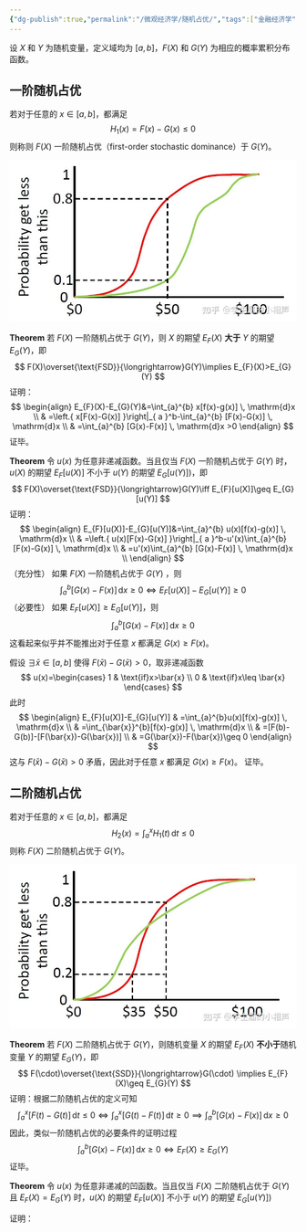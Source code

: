 ```yaml
---
{"dg-publish":true,"permalink":"/微观经济学/随机占优/","tags":["金融经济学"]}
---
```



设 $X$ 和 $Y$ 为随机变量，定义域均为 $[a, b]$，$F(X)$ 和 $G(Y)$ 为相应的概率累积分布函数。
## 一阶随机占优

若对于任意的 $x \in [a, b]$，都满足
$$
H_1(x) = F(x) - G(x) \le 0
$$
则称则 $F(X)$ 一阶随机占优（first-order stochastic dominance）于 $G(Y)$。

![image.png](https://raw.githubusercontent.com/ykonut/picx-images-hosting/master/picgo/image-6989a816098bee79d3f413462359b621.png)

**Theorem** 若 $F(X)$ 一阶随机占优于 $G(Y)$，则 $X$ 的期望 $E_F(X)$ **大于** $Y$ 的期望 $E_G(Y)$，即
$$
F(X)\overset{\text{FSD}}{\longrightarrow}G(Y)\implies E_{F}(X)>E_{G}(Y) 
$$
证明：
$$
\begin{align}
E_{F}(X)-E_{G}(Y)&=\int_{a}^{b} x[f(x)-g(x)] \, \mathrm{d}x  \\
 & =\left.{ x[F(x)-G(x)] }\right|_{ a }^b-\int_{a}^{b} [F(x)-G(x)] \, \mathrm{d}x  \\
 & =\int_{a}^{b} [G(x)-F(x)] \, \mathrm{d}x >0
\end{align}
$$
证毕。

**Theorem** 令 $u(x)$ 为任意非递减函数。当且仅当 $F(X)$ 一阶随机占优于 $G(Y)$ 时，$u(X)$ 的期望 $E_{F}[u(X)]$ 不小于 $u(Y)$ 的期望 $E_{G}[u(Y)] )$，即
$$
F(X)\overset{\text{FSD}}{\longrightarrow}G(Y)\iff E_{F}[u(X)]\geq E_{G}[u(Y)] 
$$
证明：
$$
\begin{align}
E_{F}[u(X)]-E_{G}[u(Y)]&=\int_{a}^{b} u(x)[f(x)-g(x)] \, \mathrm{d}x  \\
 & =\left.{ u(x)[F(x)-G(x)] }\right|_{ a }^b-u'(x)\int_{a}^{b} [F(x)-G(x)] \, \mathrm{d}x  \\
 & =u'(x)\int_{a}^{b} [G(x)-F(x)] \, \mathrm{d}x \\
\end{align}
$$
（充分性）
如果 $F(X)$ 一阶随机占优于 $G(Y)$ ，则
$$
\int_{a}^{b} [G(x)-F(x)] \, \mathrm{d}x\geq 0 \iff E_{F}[u(X)]-E_{G}[u(Y)]\geq 0
$$
（必要性）
如果 $E_{F}[u(X)]\geq E_{G}[u(Y)]$，则
$$
\int_{a}^{b} [G(x)-F(x)] \, \mathrm{d}x\geq 0
$$
这看起来似乎并不能推出对于任意 $x$ 都满足 $G(x)\geq F(x)$。

假设 $\exists \bar{x}\in[a,b]$ 使得 $F(\bar{x})-G(\bar{x})>0$，取非递减函数
$$
u(x)=\begin{cases}
1 & \text{if}x>\bar{x} \\
0 & \text{if}x\leq \bar{x}
\end{cases}
$$
此时
$$
\begin{align}
E_{F}[u(X)]-E_{G}[u(Y)] & =\int_{a}^{b}u(x)[f(x)-g(x)]  \, \mathrm{d}x  \\
 & =\int_{\bar{x}}^{b}[f(x)-g(x)]  \, \mathrm{d}x \\
 & =[F(b)-G(b)]-[F(\bar{x})-G(\bar{x})] \\
 & =G(\bar{x})-F(\bar{x})\geq 0
\end{align}
$$
这与 $F(\bar{x})-G(\bar{x})>0$ 矛盾，因此对于任意 $x$ 都满足 $G(x)\geq F(x)$。
证毕。
## 二阶随机占优

若对于任意的 $x \in [a, b]$，都满足
$$
H_2(x) = \int_a^x H_1(t) \, \mathrm{d}t \leq 0
$$
则称 $F(X)$ 二阶随机占优于 $G(Y)$。

![image.png](https://raw.githubusercontent.com/ykonut/picx-images-hosting/master/picgo/image-08c34aa91175eae04ef2426604044143.png)

**Theorem** 若 $F(X)$ 二阶随机占优于 $G(Y)$，则随机变量 $X$ 的期望 $E_F(X)$ **不小于**随机变量 $Y$ 的期望 $E_G(Y)$，即
$$
F(\cdot)\overset{\text{SSD}}{\longrightarrow}G(\cdot) \implies E_{F}(X)\geq E_{G}(Y) 
$$
证明：根据二阶随机占优的定义可知
$$
\int_a^x [F(t)-G(t)] \, \mathrm{d}t \leq  0 \iff \int_a^x [G(t)-F(t)] \, \mathrm{d}t \geq  0 \implies \int_a^b [G(x)-F(x)] \, \mathrm{d}x\geq 0
$$
因此，类似一阶随机占优的必要条件的证明过程
$$
\int_a^b [G(x)-F(x)] \, \mathrm{d}x\geq 0 \iff E_{F}(X)\geq E_{G}(Y)
$$
证毕。

**Theorem** 令 $u(x)$ 为任意非递减的凹函数。当且仅当 $F(X)$ 二阶随机占优于 $G(Y)$ 且 $E_{F}(X)=E_{G}(Y)$ 时，$u(X)$ 的期望 $E_{F}[u(X)]$ 不小于 $u(Y)$ 的期望 $E_{G}[u(Y)] )$

证明：



